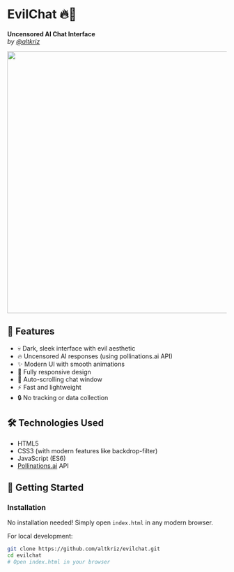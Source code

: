 # EvilChat 🔥🤖

**Uncensored AI Chat Interface**  
*by [@altkriz](https://github.com/altkriz)*

<p align="center">
  <img src="https://blogger.googleusercontent.com/img/b/R29vZ2xl/AVvXsEhoDVaTyEMKwZTIOrvRP0ZXxO05uFZyNEHmrK7VSqlgbuXvZP2ErX0kCnqpyBqsOtUxH0BZtYUu-nYO-IK62yFN6F4e9tDE1SwstpgY2IIvBLv3DaGW-L-XlB886ndHXyItTOvIyn1KwGvt1hmx6SyOoO8MizLyu1uA79Ty3xQ4JZZhZetG77ZCK8iXdG8V/w652-h283/Screenshot%202025-06-22%20211509.png" width="600">
  <br>
</p>

## 🌟 Features

- 💀 Dark, sleek interface with evil aesthetic
- 🔥 Uncensored AI responses (using pollinations.ai API)
- ✨ Modern UI with smooth animations
- 📱 Fully responsive design
- 📜 Auto-scrolling chat window
- ⚡ Fast and lightweight
- 🔒 No tracking or data collection

## 🛠️ Technologies Used

- HTML5
- CSS3 (with modern features like backdrop-filter)
- JavaScript (ES6)
- [Pollinations.ai](https://pollinations.ai) API

## 🚀 Getting Started

### Installation

No installation needed! Simply open `index.html` in any modern browser.

For local development:
```bash
git clone https://github.com/altkriz/evilchat.git
cd evilchat
# Open index.html in your browser
